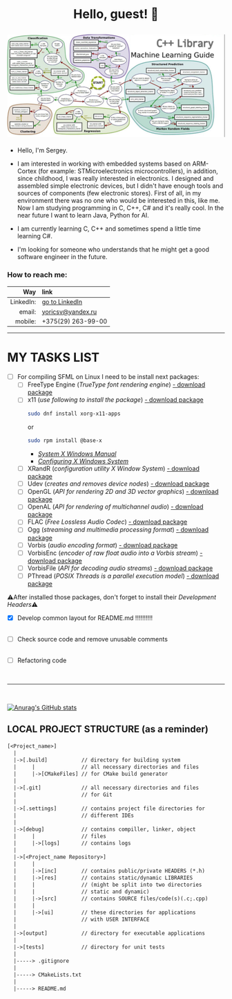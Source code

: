 #  <p align=center> <b>Hello, guest!</b>     :raising_hand: </p> 
<!--## <p align=center> Thanks for your interest :thumbsup:     </p>-->
![Header](yoricsv/res/img/img_0022.jpg)
---


- Hello, I'm Sergey.

- I am interested in working with embedded systems based on ARM-Cortex (for example: STMicroelectronics microcontrollers),
in addition, since childhood, I was really interested in electronics. I designed and assembled simple electronic devices,
but I didn't have enough tools and sources of components (few electronic stores). First of all, in my environment there
was no one who would be interested in this, like me. Now I am studying programming in C, C++, C# and it's really cool.
In the near future I want to learn Java, Python for AI.   

- I am currently learning C, C++ and sometimes spend a little time learning C#.

- I'm looking for someone who understands that he might get a good software engineer in the future.

### How to reach me:
**Way**   | **link**
---:      | :---
LinkedIn: | [go to LinkedIn](https://www.linkedin.com/in/сергей-селивончик-221105207)
email:    | yoricsv@yandex.ru
mobile:   | +375(29) 263-99-00


---
# MY TASKS LIST

- [ ] For compiling SFML on Linux I need to be install next packages:
   - [ ] FreeType Engine (*TrueType font rendering engine*) [- download package][1]
   - [ ] x11
      (*use following to install the package*) [- download package][2]
      ```bash
      sudo dnf install xorg-x11-apps      
      ```
      or 
      ```bash
      sudo rpm install @base-x      
      ```
      - [*System X Windows Manual*][3]
      - [*Configuring X Windows System*][4]
   - [ ] XRandR (*configuration utility X Window System*) [- download package][5]
   - [ ] Udev (*creates and removes device nodes*) [- download package][6]
   - [ ] OpenGL (*API for rendering 2D and 3D vector graphics*) [- download package][7]
   - [ ] OpenAL (*API for rendering of multichannel audio*) [- download package][8]
   - [ ] FLAC (*Free Lossless Audio Codec*) [- download package][9]
   - [ ] Ogg (*streaming and multimedia processing format*) [- download package][10]
   - [ ] Vorbis (*audio encoding format*) [- download package][11]
   - [ ] VorbisEnc (*encoder of raw float audio into a Vorbis stream*) [- download package][12]
   - [ ] VorbisFile (*API for decoding audio streams*) [- download package][13]
   - [ ] PThread (*POSIX Threads is a parallel execution model*) [- download package][14]

:warning:After installed those packages, don't forget to install their *Development Headers*:warning:

[1]: https://rpmfind.net/linux/fedora/linux/releases/34/Everything/x86_64/os/Packages/f/freetype-2.10.4-3.fc34.i686.rpm
[2]: https://rpmfind.net/linux/fedora/linux/releases/34/Everything/x86_64/os/Packages/l/libX11-1.7.0-3.fc34.x86_64.rpm
[3]: https://docs.fedoraproject.org/ru-RU/Fedora_Core/5/html/Release_Notes/sn-Xorg.html
[4]: https://docs.fedoraproject.org/en-US/quick-docs/configuring-x-window-system-using-the-xorg-conf-file/
[5]: https://fedora.pkgs.org/34/fedora-x86_64/libXrandr-devel-1.5.2-6.fc34.x86_64.rpm.html
[6]: https://rpmfind.net/linux/fedora/linux/updates/34/Everything/x86_64/Packages/s/systemd-udev-248.3-1.fc34.x86_64.rpm
[7]: https://rpmfind.net/linux/fedora/linux/releases/33/Everything/x86_64/os/Packages/l/libglvnd-opengl-1.3.2-2.fc33.x86_64.rpm
[8]: https://rpmfind.net/linux/fedora/linux/releases/34/Everything/x86_64/os/Packages/o/openal-soft-1.19.1-12.fc34.x86_64.rpm
[9]: https://rpmfind.net/linux/fedora/linux/releases/34/Everything/x86_64/os/Packages/f/flac-1.3.3-7.fc34.x86_64.rpm
[10]: https://rpmfind.net/linux/fedora/linux/releases/34/Everything/x86_64/os/Packages/l/libogg-1.3.4-4.fc34.x86_64.rpm
[11]: https://rpmfind.net/linux/fedora/linux/releases/34/Everything/x86_64/os/Packages/v/vorbis-tools-1.4.2-2.fc34.x86_64.rpm
[12]: https://fedora.pkgs.org/34/fedora-x86_64/libvorbis-devel-1.3.7-3.fc34.x86_64.rpm.html
[13]: https://fedora.pkgs.org/34/fedora-x86_64/libvorbis-devel-1.3.7-3.fc34.x86_64.rpm.html
[14]: https://rpmfind.net/linux/fedora/linux/releases/34/Everything/x86_64/os/Packages/g/glibc-2.33-5.fc34.x86_64.rpm

- [X] Develop common layout for README.md !!!!!!!!!!</p><br/>
- [ ] Check source code and remove unusable comments</p><br/>
- [ ] Refactoring code</p></br>

---
<br/>

[![Anurag's GitHub stats](https://github-readme-stats.vercel.app/api?username=yoricsv)](https://github.com/anuraghazra/github-readme-stats)



<!--
  ******************************************************************************
  * @file           : README.md
  * @brief          : Short description of the project
  ******************************************************************************
  * @attention
  *
  * The PROJECT STRUCTURE part describes the common structure of the project
  * in order to understand where the code is and where the Cmake generator 
  * finds the source files.
  *
  ******************************************************************************
-->

 ## LOCAL PROJECT STRUCTURE (as a reminder) 
```
[<Project_name>]
  |
  |->[.build]           // directory for building system
  |     |               // all necessary directories and files
  |     |->[CMakeFiles] // for CMake build generator
  |
  |->[.git]             // all necessary directories and files
  |                     // for Git
  |
  |->[.settings]        // contains project file directories for
  |                     // different IDEs
  |
  |->[debug]            // contains compiller, linker, object
  |     |               // files
  |     |->[logs]       // contains logs
  |
  |->[<Project_name Repository>]
  |     |
  |     |->[inc]        // contains public/private HEADERS (*.h) 
  |     |->[res]        // contains static/dynamic LIBRARIES
  |     |               // (might be split into two directories
  |     |               // static and dynamic)
  |     |->[src]        // contains SOURCE files/code(s)(.с;.cpp)
  |     |
  |     |->[ui]         // these directories for applications
  |                     // with USER INTERFACE
  |
  |->[output]           // directory for executable applications
  |
  |->[tests]            // directory for unit tests
  |
  |-----> .gitignore
  |
  |-----> CMakeLists.txt
  |
  |-----> README.md
```
  
